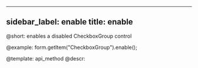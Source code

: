 
---
sidebar_label: enable
title: enable
---          

@short: enables a disabled CheckboxGroup control





@example:
form.getItem("CheckboxGroup").enable();


@template: api_method
@descr:


